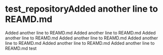 # test_repositoryAdded another line to REAMD.md
Added another line to REAMD.md
Added another line to REAMD.md
Added another line to REAMD.md
Added another line to REAMD.md
Added another line to REAMD.md
Added another line to REAMD.md
Added another line to REAMD.md
test
